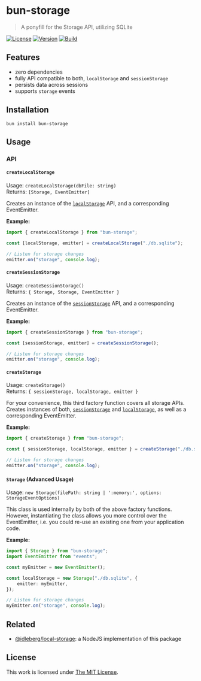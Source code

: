 # bun-storage

> A ponyfill for the Storage API, utilizing SQLite

[![License](https://img.shields.io/github/license/idleberg/bun-storage?color=blue&style=for-the-badge)](https://github.com/idleberg/bun-storage/blob/main/LICENSE)
[![Version](https://img.shields.io/npm/v/bun-storage?style=for-the-badge)](https://www.npmjs.org/package/bun-storage)
[![Build](https://img.shields.io/github/actions/workflow/status/idleberg/bun-storage/test.yml?style=for-the-badge)](https://github.com/idleberg/bun-storage/actions)

## Features

-   zero dependencies
-   fully API compatible to both, `localStorage` and `sessionStorage`
-   persists data across sessions
-   supports `storage` events

## Installation

`bun install bun-storage`

## Usage

### API

#### `createLocalStorage`

Usage: `createLocalStorage(dbFile: string)`  
Returns: `[Storage, EventEmitter]`

Creates an instance of the [`localStorage`][] API, and a corresponding EventEmitter.

**Example:**

```typescript
import { createLocalStorage } from "bun-storage";

const [localStorage, emitter] = createLocalStorage("./db.sqlite");

// Listen for storage changes
emitter.on("storage", console.log);
```

#### `createSessionStorage`

Usage: `createSessionStorage()`  
Returns: `{ Storage, Storage, EventEmitter }`

Creates an instance of the [`sessionStorage`][] API, and a corresponding EventEmitter.

**Example:**

```typescript
import { createSessionStorage } from "bun-storage";

const [sessionStorage, emitter] = createSessionStorage();

// Listen for storage changes
emitter.on("storage", console.log);
```

#### `createStorage`

Usage: `createStorage()`  
Returns: `{ sessionStorage, localStorage, emitter }`

For your convenience, this third factory function covers all storage APIs. Creates instances of both, [`sessionStorage`][] and [`localStorage`][], as well as a corresponding EventEmitter.

**Example:**

```typescript
import { createStorage } from "bun-storage";

const { sessionStorage, localStorage, emitter } = createStorage("./db.sqlite");

// Listen for storage changes
emitter.on("storage", console.log);
```

#### `Storage` (Advanced Usage)

Usage: `new Storage(filePath: string | ':memory:', options: StorageEventOptions)`

This class is used internally by both of the above factory functions. However, instantiating the class allows you more control over the EventEmitter, i.e. you could re-use an existing one from your application code.

**Example:**

```typescript
import { Storage } from "bun-storage";
import EventEmitter from "events";

const myEmitter = new EventEmitter();

const localStorage = new Storage("./db.sqlite", {
    emitter: myEmitter,
});

// Listen for storage changes
myEmitter.on("storage", console.log);
```

## Related

-   [@idleberg/local-storage](https://www.npmjs.com/package/@idleberg/local-storage): a NodeJS implementation of this package

## License

This work is licensed under [The MIT License](https://opensource.org/licenses/MIT).

[`localStorage`]: https://developer.mozilla.org/docs/Web/API/Window/localStorage
[`sessionStorage`]: https://developer.mozilla.org/docs/Web/API/Window/sessionStorage
